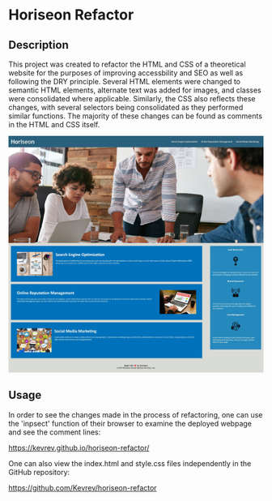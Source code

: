 # Horiseon Refactor

## Description

This project was created to refactor the HTML and CSS of a theoretical website for the purposes of improving accessbility and SEO as well as following the DRY principle. Several HTML elements were changed to semantic HTML elements, alternate text was added for images, and classes were consolidated where applicable. Similarly, the CSS also reflects these changes, with several selectors being consolidated as they performed similar functions. The majority of these changes can be found as comments in the HTML and CSS itself. 

![Screenshot](/assets/images/screenshot.jpg)

## Usage

In order to see the changes made in the process of refactoring, one can use the 'inpsect' function of their browser to examine the deployed webpage and see the comment lines: 

https://kevrev.github.io/horiseon-refactor/

One can also view the index.html and style.css files independently in the GitHub repository:

https://github.com/Kevrev/horiseon-refactor

